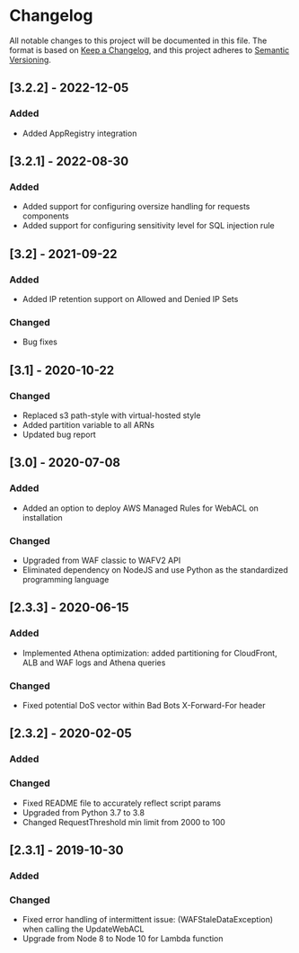 # Changelog
All notable changes to this project will be documented in this file.
The format is based on [Keep a Changelog](https://keepachangelog.com/en/1.0.0/),
and this project adheres to [Semantic Versioning](https://semver.org/spec/v2.0.0.html).

## [3.2.2] - 2022-12-05
### Added
- Added AppRegistry integration
## [3.2.1] - 2022-08-30
### Added
- Added support for configuring oversize handling for requests components
- Added support for configuring sensitivity level for SQL injection rule 
## [3.2] - 2021-09-22
### Added
- Added IP retention support on Allowed and Denied IP Sets
### Changed
- Bug fixes
## [3.1] - 2020-10-22
### Changed
- Replaced s3 path-style with virtual-hosted style
- Added partition variable to all ARNs
- Updated bug report
## [3.0] - 2020-07-08
### Added
- Added an option to deploy AWS Managed Rules for WebACL on installation
### Changed
- Upgraded from WAF classic to WAFV2 API
- Eliminated dependency on NodeJS and use Python as the standardized programming language
## [2.3.3] - 2020-06-15
### Added
- Implemented Athena optimization: added partitioning for CloudFront, ALB and WAF logs and Athena queries
### Changed
- Fixed potential DoS vector within Bad Bots X-Forward-For header
## [2.3.2] - 2020-02-05
### Added
### Changed
- Fixed README file to accurately reflect script params
- Upgraded from Python 3.7 to 3.8
- Changed RequestThreshold min limit from 2000 to 100
## [2.3.1] - 2019-10-30
### Added
### Changed
- Fixed error handling of intermittent issue: (WAFStaleDataException) when calling the UpdateWebACL
- Upgrade from Node 8 to Node 10 for Lambda function
